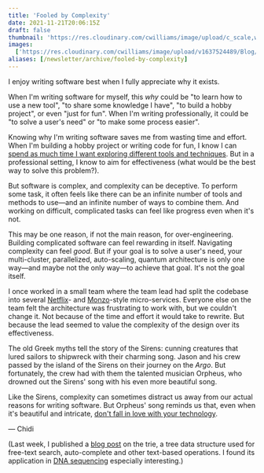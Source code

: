 ```yaml
---
title: 'Fooled by Complexity'
date: 2021-11-21T20:06:15Z
draft: false
thumbnail: 'https://res.cloudinary.com/cwilliams/image/upload/c_scale,w_300/v1637524489/Blog/lieborf03.jpg'
images:
  ['https://res.cloudinary.com/cwilliams/image/upload/v1637524489/Blog/lieborf03.jpg']
aliases: [/newsletter/archive/fooled-by-complexity]
---
```


I enjoy writing software best when I fully appreciate why it exists.

When I'm writing software for myself, this _why_ could be "to learn how to use a new tool", "to share some knowledge I have", "to build a hobby project", or even "just for fun". When I'm writing professionally, it could be "to solve a user's need" or "to make some process easier".

Knowing why I'm writing software saves me from wasting time and effort. When I'm building a hobby project or writing code for fun, I know I can [spend as much time I want exploring different tools and techniques](https://twitter.com/chidiwilliams__/status/1428097210269552649). But in a professional setting, I know to aim for effectiveness (what would be the best way to solve this problem?).

But software is complex, and complexity can be deceptive. To perform some task, it often feels like there can be an infinite number of tools and methods to use—and an infinite number of ways to combine them. And working on difficult, complicated tasks can feel like progress even when it's not.

This may be one reason, if not the main reason, for over-engineering. Building complicated software can feel rewarding in itself. Navigating complexity can feel _good_. But if your goal is to solve a user's need, your multi-cluster, parallelized, auto-scaling, quantum architecture is only one way—and maybe not the only way—to achieve that goal. It's not the goal itself.

I once worked in a small team where the team lead had split the codebase into several [Netflix](https://www.youtube.com/watch?v=CZ3wIuvmHeM)- and [Monzo](https://www.youtube.com/watch?v=t7iVCIYQbgk)-style micro-services. Everyone else on the team felt the architecture was frustrating to work with, but we couldn't change it. Not because of the time and effort it would take to rewrite. But because the lead seemed to value the complexity of the design over its effectiveness.

The old Greek myths tell the story of the Sirens: cunning creatures that lured sailors to shipwreck with their charming song. Jason and his crew passed by the island of the Sirens on their journey on the _Argo_. But fortunately, the crew had with them the talented musician Orpheus, who drowned out the Sirens' song with his even more beautiful song.

Like the Sirens, complexity can sometimes distract us away from our actual reasons for writing software. But Orpheus' song reminds us that, even when it's beautiful and intricate, [don't fall in love with your technology](https://prog21.dadgum.com/128.html).

— Chidi

(Last week, I published a [blog post](https://chidiwilliams.com/post/text-search-with-tries/) on the trie, a tree data structure used for free-text search, auto-complete and other text-based operations. I found its application in [DNA sequencing](https://www.youtube.com/watch?v=9U0ynguwoNA) especially interesting.)
